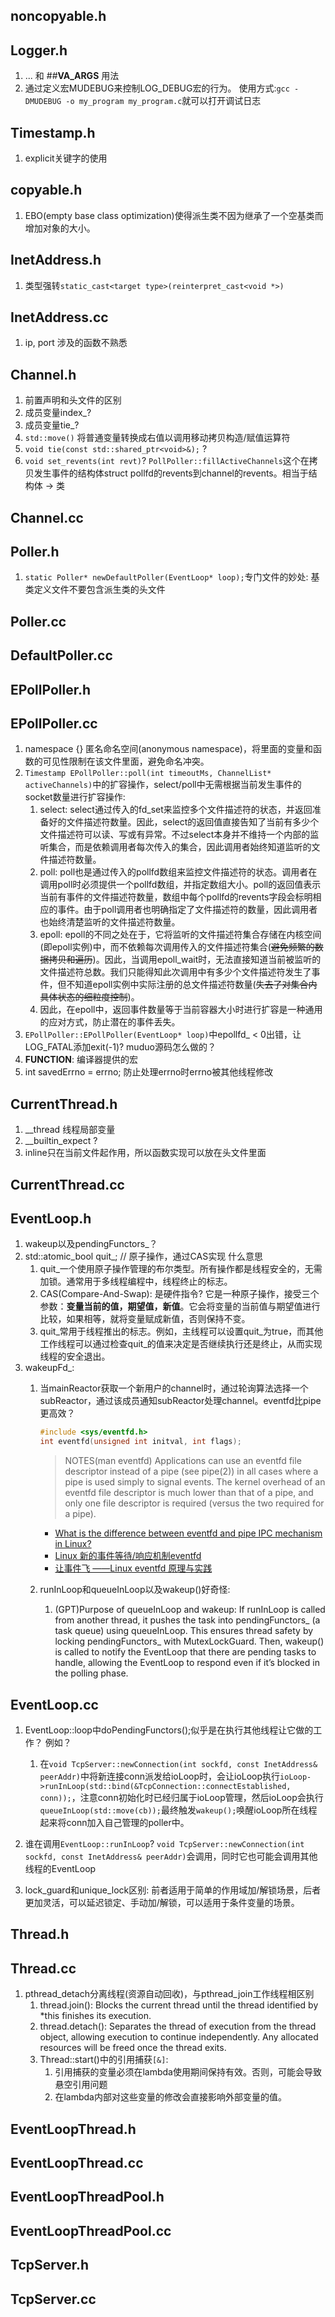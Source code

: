 ## noncopyable.h
## Logger.h
1. ... 和 ##__VA_ARGS__ 用法
2. 通过定义宏MUDEBUG来控制LOG_DEBUG宏的行为。
    使用方式:`gcc -DMUDEBUG -o my_program my_program.c`就可以打开调试日志
## Timestamp.h
 1. explicit关键字的使用
## copyable.h
 1. EBO(empty base class optimization)使得派生类不因为继承了一个空基类而增加对象的大小。
## InetAddress.h 
 1. 类型强转`static_cast<target type>(reinterpret_cast<void *>)`
## InetAddress.cc
 1. ip, port 涉及的函数不熟悉
## Channel.h
 1. 前置声明和头文件的区别
 2. 成员变量index_?
 3. 成员变量tie_? 
 4. `std::move()` 将普通变量转换成右值以调用移动拷贝构造/赋值运算符
 5. `void tie(const std::shared_ptr<void>&);` ?
 6. `void set_revents(int revt)`?
     `PollPoller::fillActiveChannels`这个在拷贝发生事件的结构体struct pollfd的revents到channel的revents。相当于结构体 -> 类
## Channel.cc

## Poller.h
 1. `static Poller* newDefaultPoller(EventLoop* loop);`专门文件的妙处: 基类定义文件不要包含派生类的头文件
## Poller.cc

## DefaultPoller.cc

## EPollPoller.h
## EPollPoller.cc
1. namespace {} 匿名命名空间(anonymous namespace)，将里面的变量和函数的可见性限制在该文件里面，避免命名冲突。
2. `Timestamp EPollPoller::poll(int timeoutMs, ChannelList* activeChannels)`中的扩容操作，select/poll中无需根据当前发生事件的socket数量进行扩容操作:
   1. select: select通过传入的fd_set来监控多个文件描述符的状态，并返回准备好的文件描述符数量。因此，select的返回值直接告知了当前有多少个文件描述符可以读、写或有异常。不过select本身并不维持一个内部的监听集合，而是依赖调用者每次传入的集合，因此调用者始终知道监听的文件描述符数量。
   2. poll: poll也是通过传入的pollfd数组来监控文件描述符的状态。调用者在调用poll时必须提供一个pollfd数组，并指定数组大小。poll的返回值表示当前有事件的文件描述符数量，数组中每个pollfd的revents字段会标明相应的事件。由于poll调用者也明确指定了文件描述符的数量，因此调用者也始终清楚监听的文件描述符数量。
   3. epoll: epoll的不同之处在于，它将监听的文件描述符集合存储在内核空间(即epoll实例)中，而不依赖每次调用传入的文件描述符集合(~~避免频繁的数据拷贝和遍历~~)。因此，当调用epoll_wait时，无法直接知道当前被监听的文件描述符总数。我们只能得知此次调用中有多少个文件描述符发生了事件，但不知道epoll实例中实际注册的总文件描述符数量(~~失去了对集合内具体状态的细粒度控制~~)。
   4. 因此，在epoll中，返回事件数量等于当前容器大小时进行扩容是一种通用的应对方式，防止潜在的事件丢失。
3. `EPollPoller::EPollPoller(EventLoop* loop)`中epollfd_ < 0出错，让LOG_FATAL添加exit(-1)? muduo源码怎么做的？
4. __FUNCTION__: 编译器提供的宏
5. int savedErrno = errno; 防止处理errno时errno被其他线程修改
## CurrentThread.h
1. __thread 线程局部变量
2. __builtin_expect ? 
3. inline只在当前文件起作用，所以函数实现可以放在头文件里面
## CurrentThread.cc
## EventLoop.h
 1. wakeup以及pendingFunctors_？
 2. std::atomic_bool quit_;     // 原子操作，通过CAS实现 什么意思
     1. quit_一个使用原子操作管理的布尔类型。所有操作都是线程安全的，无需加锁。通常用于多线程编程中，线程终止的标志。
     2. CAS(Compare-And-Swap): 是硬件指令? 它是一种原子操作，接受三个参数：**变量当前的值，期望值，新值**。它会将变量的当前值与期望值进行比较，如果相等，就将变量赋成新值，否则保持不变。
     3. quit_常用于线程推出的标志。例如，主线程可以设置quit_为true，而其他工作线程可以通过检查quit_的值来决定是否继续执行还是终止，从而实现线程的安全退出。
3. wakeupFd_: 
   1. 当mainReactor获取一个新用户的channel时，通过轮询算法选择一个subReactor，通过该成员通知subReactor处理channel。eventfd比pipe更高效？
        ```cpp
        #include <sys/eventfd.h>
        int eventfd(unsigned int initval, int flags);
        ```
        > NOTES(man eventfd)
        > Applications can use an eventfd file descriptor instead of a pipe (see pipe(2)) in all cases where a pipe is used simply to signal events. The kernel overhead of an eventfd file descriptor is much lower than that of a pipe, and only one file descriptor is required (versus the two required for a pipe).
        - [What is the difference between eventfd and pipe IPC mechanism in Linux?](https://qr.ae/p2ltt2)
        - [Linux 新的事件等待/响应机制eventfd](https://blog.csdn.net/weixin_36750623/article/details/84522824)
        - [让事件飞 ——Linux eventfd 原理与实践](https://www.cnblogs.com/lihaodonglala/p/11518956.html)

    2. runInLoop和queueInLoop以及wakeup()好奇怪: 
       1. (GPT)Purpose of queueInLoop and wakeup: If runInLoop is called from another thread, it pushes the task into pendingFunctors_ (a task queue) using queueInLoop. This ensures thread safety by locking pendingFunctors_ with MutexLockGuard. Then, wakeup() is called to notify the EventLoop that there are pending tasks to handle, allowing the EventLoop to respond even if it’s blocked in the polling phase.
## EventLoop.cc
1. EventLoop::loop中doPendingFunctors();似乎是在执行其他线程让它做的工作？ 例如？ 
   1. 在`void TcpServer::newConnection(int sockfd, const InetAddress& peerAddr)`中将新连接conn派发给ioLoop时，会让ioLoop执行`ioLoop->runInLoop(std::bind(&TcpConnection::connectEstablished, conn));`，注意conn初始化时已经归属于ioLoop管理，然后ioLoop会执行`queueInLoop(std::move(cb));`最终触发`wakeup();`唤醒ioLoop所在线程起来将conn加入自己管理的poller中。
   
2. 谁在调用`EventLoop::runInLoop`? `void TcpServer::newConnection(int sockfd, const InetAddress& peerAddr)`会调用，同时它也可能会调用其他线程的EventLoop
3. lock_guard和unique_lock区别: 前者适用于简单的作用域加/解锁场景，后者更加灵活，可以延迟锁定、手动加/解锁，可以适用于条件变量的场景。
## Thread.h
## Thread.cc
1. pthread_detach分离线程(资源自动回收)，与pthread_join工作线程相区别
   1. thread.join(): Blocks the current thread until the thread identified by *this finishes its execution.
   2. thread.detach(): Separates the thread of execution from the thread object, allowing execution to continue independently. Any allocated resources will be freed once the thread exits.
   3. Thread::start()中的引用捕获`[&]`:
      1. 引用捕获的变量必须在lambda使用期间保持有效。否则，可能会导致悬空引用问题
      2. 在lambda内部对这些变量的修改会直接影响外部变量的值。
## EventLoopThread.h
## EventLoopThread.cc
## EventLoopThreadPool.h
## EventLoopThreadPool.cc

## TcpServer.h
## TcpServer.cc
